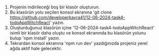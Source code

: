 1. Projenin indirileceği boş bir klasör oluşturun.
2. Bu klasörün yolu seçilen konsol ekranına 'git clone https://github.com/developerkayra41/12-06-2024-task4-todoAppWitchReact' yazın.
3. Oluşturduğunuz klasörün içine '12-06-2024-task4-todoAppWitchReact' isimli bir klasör daha oluştu ve konsol ekranında bu klasörün yolunu bulup 'npm install' yazın.
4. Tekrardan konsol ekranına 'npm run dev' yazdığınızda projeniz yerel ağda aktif hale gelecektir.
